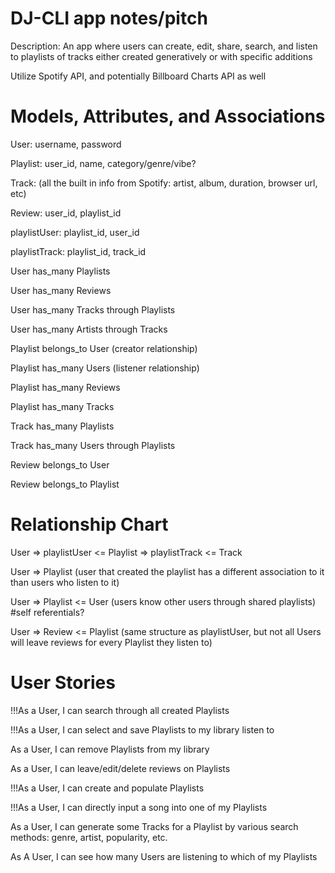 # DJ-CLI app notes/pitch
Description: An app where users can create, edit, share, search, and listen to playlists of tracks either created generatively or with specific additions

Utilize Spotify API, and potentially Billboard Charts API as well

# Models, Attributes, and Associations
User: username, password

Playlist: user_id, name, category/genre/vibe?

Track: (all the built in info from Spotify: artist, album, duration, browser url, etc)

Review: user_id, playlist_id

playlistUser: playlist_id, user_id

playlistTrack: playlist_id, track_id

User has_many Playlists

User has_many Reviews

User has_many Tracks through Playlists

User has_many Artists through Tracks

Playlist belongs_to User (creator relationship)

Playlist has_many Users (listener relationship)

Playlist has_many Reviews

Playlist has_many Tracks

Track has_many Playlists

Track has_many Users through Playlists

Review belongs_to User

Review belongs_to Playlist

# Relationship Chart
User => playlistUser <= Playlist => playlistTrack <= Track

User => Playlist (user that created the playlist has a different association to it than users who listen to it)

User => Playlist <= User (users know other users through shared playlists)
#self referentials?

User => Review <= Playlist (same structure as playlistUser, but not all Users will leave reviews for every Playlist they listen to)
			 
# User Stories
!!!As a User, I can search through all created Playlists

!!!As a User, I can select and save Playlists to my library listen to

As a User, I can remove Playlists from my library

As a User, I can leave/edit/delete reviews on Playlists

!!!As a User, I can create and populate Playlists

!!!As a User, I can directly input a song into one of my Playlists

As a User, I can generate some Tracks for a Playlist by various search methods: genre, artist, popularity, etc.

As A User, I can see how many Users are listening to which of my Playlists